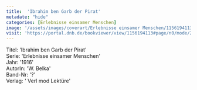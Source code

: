```yaml
---
title:  'Ibrahim ben Garb der Pirat'
metadate: "hide"
categories: [Erlebnisse einsamer Menschen]
image: '/assets/images/coverart/Erlebnisse einsamer Menschen/1156194113_00000010.jpg'
visit: 'https://portal.dnb.de/bookviewer/view/1156194113#page/n0/mode/2up'
---
```

Titel: 'Ibrahim ben Garb der Pirat' <br>
Serie: 'Erlebnisse einsamer Menschen' <br>
Jahr: '1916' <br>
AutorIn: 'W. Belka' <br>
Band-Nr: '?' <br>
Verlag: ' Verl mod Lektüre'